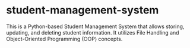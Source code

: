 # student-management-system
This is a Python-based Student Management System that allows storing, updating, and deleting student information. It utilizes File Handling and Object-Oriented Programming (OOP) concepts.
